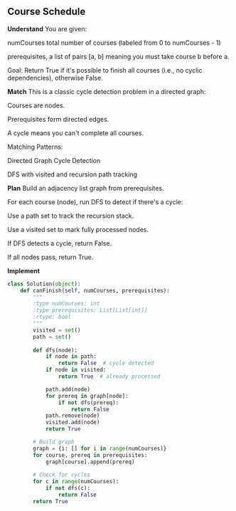## Course Schedule
**Understand**
You are given:

numCourses total number of courses (labeled from 0 to numCourses - 1)

prerequisites, a list of pairs [a, b] meaning you must take course b before a.

Goal:
Return True if it's possible to finish all courses (i.e., no cyclic dependencies), otherwise False.

**Match**
This is a classic cycle detection problem in a directed graph:

Courses are nodes.

Prerequisites form directed edges.

A cycle means you can't complete all courses.

Matching Patterns:

Directed Graph Cycle Detection

DFS with visited and recursion path tracking

**Plan**
Build an adjacency list graph from prerequisites.

For each course (node), run DFS to detect if there's a cycle:

Use a path set to track the recursion stack.

Use a visited set to mark fully processed nodes.

If DFS detects a cycle, return False.

If all nodes pass, return True.

**Implement**
```python
class Solution(object):
    def canFinish(self, numCourses, prerequisites):
        """
        :type numCourses: int
        :type prerequisites: List[List[int]]
        :rtype: bool
        """
        visited = set()
        path = set()
        
        def dfs(node):
            if node in path:
                return False  # cycle detected
            if node in visited:
                return True  # already processed

            path.add(node)
            for prereq in graph[node]:
                if not dfs(prereq):
                    return False
            path.remove(node)
            visited.add(node)
            return True

        # Build graph
        graph = {i: [] for i in range(numCourses)}
        for course, prereq in prerequisites:
            graph[course].append(prereq)
        
        # Check for cycles
        for c in range(numCourses):
            if not dfs(c):
                return False
        return True
```
